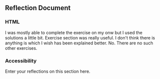 ## Reflection Document

### HTML

I was mostly able to complete the exercise on my onw but I used the solutions a little bit.
Exercise section was really useful.
I don't think there is anything is which I wish has been explained better.
No. There are no such other exercises.

### Accessibility

Enter your reflections on this section here.
